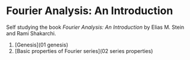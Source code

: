 # Fourier Analysis: An Introduction

Self studying the book *Fourier Analysis: An Introduction* by Elias M. Stein and Rami Shakarchi.

1. [Genesis](01 genesis)
1. [Basic properties of Fourier series](02 series properties)

